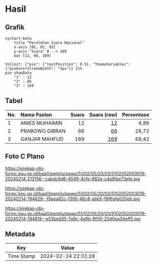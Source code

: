 # Hasil

## Grafik

```mermaid
xychart-beta
    title "Perolehan Suara Nasional"
    x-axis [01, 02, 03]
    y-axis "Suara" 0 --> 169
    bar [12, 66, 169]
```

```mermaid
%%{init: {"pie": {"textPosition": 0.5}, "themeVariables": {"pieOuterStrokeWidth": "5px"}} }%%
pie showData
    "1" : 12
    "2" : 66
    "3" : 169
```

## Tabel

| No. | Nama Paslon    | Suara | Suara (raw) | Persentase |
|:--- |:-------------- | -----:| -----------:| ----------:|
| 1   | ANIES MUHAIMIN | 12    | [12][p-1]   | 4,86       |
| 2   | PRABOWO GIBRAN | 66    | [66][p-2]   | 26,72      |
| 3   | GANJAR MAHFUD  | 169   | [169][p-3]  | 68,42      |


[p-1]: https://github.com/gigit-pemilu/pemilu-2024/blob/main/pilpres/hitung-suara/sub/51-bali/sub/02-tabanan/sub/05-tabanan/sub/2003-bongan/sub/019-tps/sub/paslon-1.txt
[p-2]: https://github.com/gigit-pemilu/pemilu-2024/blob/main/pilpres/hitung-suara/sub/51-bali/sub/02-tabanan/sub/05-tabanan/sub/2003-bongan/sub/019-tps/sub/paslon-2.txt
[p-3]: https://github.com/gigit-pemilu/pemilu-2024/blob/main/pilpres/hitung-suara/sub/51-bali/sub/02-tabanan/sub/05-tabanan/sub/2003-bongan/sub/019-tps/sub/paslon-3.txt

## Foto C Plano

https://sirekap-obj-formc.kpu.go.id/baa0/pemilu/ppwp/51/02/05/20/03/5102052003019-20240214-212156--cabdc6d6-4549-4cfe-882e-c4a9fae73efe.jpg

https://sirekap-obj-formc.kpu.go.id/baa0/pemilu/ppwp/51/02/05/20/03/5102052003019-20240214-194629--f9aea82c-f395-46c8-abb5-f8f6afa020eb.jpg

https://sirekap-obj-formc.kpu.go.id/baa0/pemilu/ppwp/51/02/05/20/03/5102052003019-20240214-194819--e53bed35-7a9c-4a9b-8f00-20d0ea34eff5.jpg


## Metadata

| Key        | Value               |
| ---------- | ------------------- |
| Time Stamp | 2024-02-24 22:31:28 |



